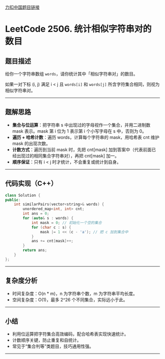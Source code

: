 [力扣中国题目链接](https://leetcode.cn/problems/count-pairs-of-similar-strings/)

# LeetCode 2506. 统计相似字符串对的数目

## 题目描述

给你一个字符串数组 `words`，请你统计其中「相似字符串对」的数目。

如果一对下标 (i, j) 满足 i < j 且 `words[i]` 和 `words[j]` 所含字符集合相同，则视为相似字符串对。

---

## 题解思路

- **集合与位运算**：把字符串 s 中出现过的字母视作一个集合，并用二进制数 mask 表示。mask 第 i 位为 1 表示第 i 个小写字母在 s 中，否则为 0。
- **遍历 + 哈希计数**：遍历 words，计算每个字符串的 mask，用哈希表 cnt 维护 mask 的出现次数。
- **计数方式**：遍历到当前 mask 时，先把 cnt[mask] 加到答案中（代表前面已经出现过的相同集合字符串对），再把 cnt[mask] 加一。
- **顺序保证**：只有 i < j 时才统计，不会重复或统计到自身。

---

## 代码实现（C++）

```cpp
class Solution {
public:
    int similarPairs(vector<string>& words) {
        unordered_map<int, int> cnt;
        int ans = 0;
        for (auto& s : words) {
            int mask = 0; // 初始化一个空的集合
            for (char c : s) {
                mask |= 1 << (c - 'a'); // 把 c 加到集合中
            }
            ans += cnt[mask]++;
        }
        return ans;
    }
};
```

---

## 复杂度分析

- 时间复杂度：O(n * m)，n 为字符串个数，m 为字符串平均长度。
- 空间复杂度：O(1)，最多 2^26 个不同集合，实际远小于此。

---

## 小结

- 利用位运算把字符集合高效编码，配合哈希表实现快速统计。
- 计数顺序关键，防止重复和自统计。
- 常见于“集合判等”类题目，技巧通用性强。

---
